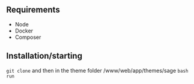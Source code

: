 ## Requirements
- Node
- Docker
- Composer

## Installation/starting
`git clone` and then in the theme folder /www/web/app/themes/sage `bash run`
